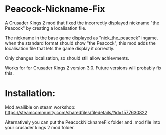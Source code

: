 # Peacock-Nickname-Fix

A Crusader Kings 2 mod that fixed the incorrectly displayed nickname "the Peacock" by creating a localisation file.

The nickname in the base game displayed as "nick_the_peacock" ingame, when the standard format should show "the Peacock", this mod adds the localisation file that lets the game display it correctly.

Only changes localisation, so should still allow achievments.

Works for for Crusader Kings 2 version 3.0. Future versions will probably fix this.

# Installation:
Mod availible on steam workshop: https://steamcommunity.com/sharedfiles/filedetails/?id=1577630822

Alternatively you can put the PeacockNicknameFix folder and .mod file into your crusader kings 2 mod folder.
